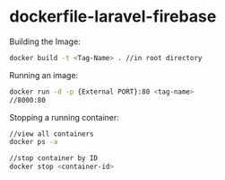 # dockerfile-laravel-firebase

Building the Image:
```sh
docker build -t <Tag-Name> . //in root directory
```

Running an image:

```sh
docker run -d -p {External PORT}:80 <tag-name>
//8000:80 
```

Stopping a running container:

```sh
//view all containers
docker ps -a

//stop container by ID
docker stop <container-id>
```

